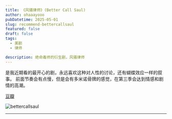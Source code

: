 ```yaml
---
title: 《风骚律师》(Better Call Saul)
author: ohaaayooo
pubDatetime: 2025-05-01
slug: recommend-bettercallsaul
featured: false
draft: false
tags:
  - 美剧
  - 律师

description: 绝命毒师的衍生剧，风骚律师
---
```

是我近期看的最开心的剧，永远喜欢这种对人性的讨论，还有蝴蝶效应一样的叙事。
前面节奏会有点慢，但是会有多米诺骨牌的感觉，在第三季会达到情感和剧情的高潮。

[豆瓣](https://movie.douban.com/subject/26748847/)


![bettercallsaul](/assets/bettercallsaul.png)

---